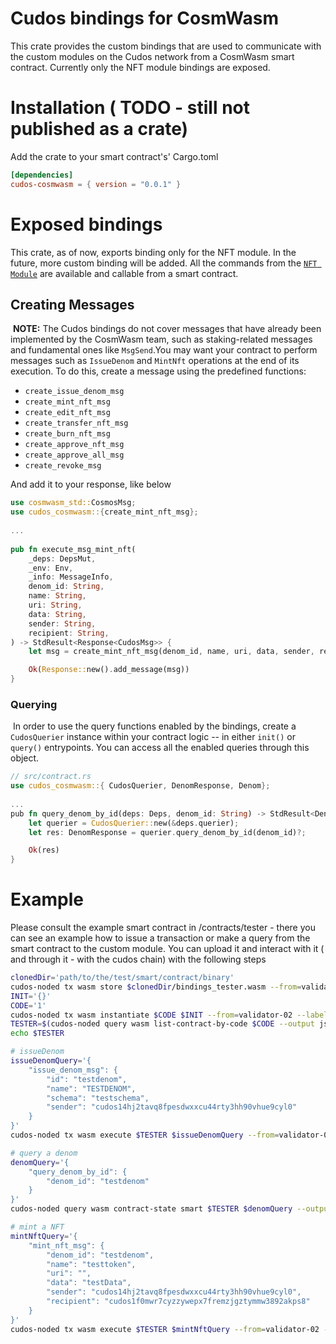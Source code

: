  # Cudos bindings for CosmWasm

 This crate provides the custom bindings that are used to communicate with the custom modules on the Cudos network from a CosmWasm smart contract.
 Currently only the NFT module bindings are exposed.

 # Installation ( TODO - still not published as a crate)
 Add the crate to your smart contract's' Cargo.toml
 ```toml
[dependencies]
cudos-cosmwasm = { version = "0.0.1" }
```

 # Exposed bindings
 This crate, as of now, exports binding only for the NFT module. In the future, more custom binding will be added.
 All the commands from the [`NFT Module`](https://github.com/CudoVentures/cudos-node#the-following-commands-are-available-click-on-them-for-further-info) are available and callable from a smart contract. 

## Creating Messages
​
**NOTE:** The Cudos bindings do not cover messages that have already been implemented by the CosmWasm team, such as staking-related messages and fundamental ones like `MsgSend`.
​
You may want your contract to perform messages such as `IssueDenom` and `MintNft` operations at the end of its execution. To do this, create a message using the predefined functions:
​
- `create_issue_denom_msg`
- `create_mint_nft_msg`
- `create_edit_nft_msg`
- `create_transfer_nft_msg`
- `create_burn_nft_msg`
- `create_approve_nft_msg`
- `create_approve_all_msg`
- `create_revoke_msg`

And add it to your response, like below
​
```rust
use cosmwasm_std::CosmosMsg;
use cudos_cosmwasm::{create_mint_nft_msg};
​
...
​
pub fn execute_msg_mint_nft(
    _deps: DepsMut,
    _env: Env,
    _info: MessageInfo,
    denom_id: String,
    name: String,
    uri: String,
    data: String,
    sender: String,
    recipient: String,
) -> StdResult<Response<CudosMsg>> {
    let msg = create_mint_nft_msg(denom_id, name, uri, data, sender, recipient);

    Ok(Response::new().add_message(msg))
}
```

### Querying
​
In order to use the query functions enabled by the bindings, create a `CudosQuerier` instance within your contract logic -- in either `init()` or `query()` entrypoints. You can access all the enabled queries through this object.
​
```rust
// src/contract.rs
use cudos_cosmwasm::{ CudosQuerier, DenomResponse, Denom};
​
...
​pub fn query_denom_by_id(deps: Deps, denom_id: String) -> StdResult<DenomResponse> {
    let querier = CudosQuerier::new(&deps.querier);
    let res: DenomResponse = querier.query_denom_by_id(denom_id)?;

    Ok(res)
}

```

# Example

Please consult the example smart contract in /contracts/tester - there you can see an example how to issue a transaction or make a query from the smart contract to the custom module.
You can upload it and interact with it ( and through it - with the cudos chain) with the following steps

```bash
clonedDir='path/to/the/test/smart/contract/binary'
cudos-noded tx wasm store $clonedDir/bindings_tester.wasm --from=validator-02 --chain-id=cudos-network --gas=auto -y
INIT='{}'
CODE='1' 
cudos-noded tx wasm instantiate $CODE $INIT --from=validator-02 --label="tester" --chain-id=cudos-network --gas=auto -y
TESTER=$(cudos-noded query wasm list-contract-by-code $CODE --output json | jq -r '.contracts[-1]')
echo $TESTER

# issueDenom
issueDenomQuery='{
    "issue_denom_msg": {
        "id": "testdenom",
        "name": "TESTDENOM",
        "schema": "testschema",
        "sender": "cudos14hj2tavq8fpesdwxxcu44rty3hh90vhue9cyl0"
    }
}'
cudos-noded tx wasm execute $TESTER $issueDenomQuery --from=validator-02 --chain-id=cudos-network --gas=auto -y 

# query a denom
denomQuery='{
    "query_denom_by_id": {
        "denom_id": "testdenom"
    }
}'
cudos-noded query wasm contract-state smart $TESTER $denomQuery --output json

# mint a NFT
mintNftQuery='{
    "mint_nft_msg": {
        "denom_id": "testdenom",
        "name": "testtoken",
        "uri": "",
        "data": "testData",
        "sender": "cudos14hj2tavq8fpesdwxxcu44rty3hh90vhue9cyl0",
        "recipient": "cudos1f0mwr7cyzzywepx7fremzjgztymmw3892akps8"
    }
}'
cudos-noded tx wasm execute $TESTER $mintNftQuery --from=validator-02 --chain-id=cudos-network --gas=auto -y 

```